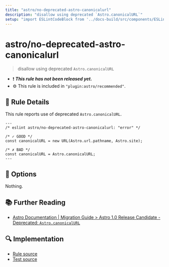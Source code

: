 ```yaml
---
title: "astro/no-deprecated-astro-canonicalurl"
description: "disallow using deprecated `Astro.canonicalURL`"
setup: "import ESLintCodeBlock from '../docs-build/src/components/ESLintCodeBlockWrap.astro'"
---
```


# astro/no-deprecated-astro-canonicalurl

> disallow using deprecated `Astro.canonicalURL`

- :exclamation: <badge text="This rule has not been released yet." vertical="middle" type="error"> **_This rule has not been released yet._** </badge>
- :gear: This rule is included in `"plugin:astro/recommended"`.

## :book: Rule Details

This rule reports use of deprecated `Astro.canonicalURL`.

<ESLintCodeBlock>

<!--eslint-skip-->

```astro
---
/* eslint astro/no-deprecated-astro-canonicalurl: "error" */

/* ✓ GOOD */
const canonicalURL = new URL(Astro.url.pathname, Astro.site);

/* ✗ BAD */
const canonicalURL = Astro.canonicalURL;
---
```

</ESLintCodeBlock>

## :wrench: Options

Nothing.

## :books: Further Reading

- [Astro Documentation | Migration Guide > Astro 1.0 Release Candidate - Deprecated: `Astro.canonicalURL`](https://docs.astro.build/en/migrate/#deprecated-astrocanonicalurl)

## :mag: Implementation

- [Rule source](https://github.com/ota-meshi/eslint-plugin-astro/blob/main/src/rules/no-deprecated-astro-canonicalurl.ts)
- [Test source](https://github.com/ota-meshi/eslint-plugin-astro/blob/main/tests/src/rules/no-deprecated-astro-canonicalurl.ts)
